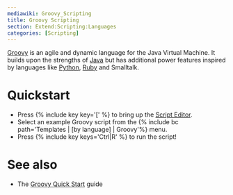 ```yaml
---
mediawiki: Groovy_Scripting
title: Groovy Scripting
section: Extend:Scripting:Languages
categories: [Scripting]
---
```


[Groovy](http://groovy-lang.org/) is an agile and dynamic language for the Java Virtual Machine. It builds upon the strengths of [Java](/develop/plugins) but has additional power features inspired by languages like [Python](/scripting/python), [Ruby](/scripting/jruby) and Smalltalk.

# Quickstart

-   Press {% include key key='[' %} to bring up the [Script Editor](/scripting/script-editor).
-   Select an example Groovy script from the {% include bc path='Templates | [by language] | Groovy'%} menu.
-   Press {% include key keys='Ctrl|R' %} to run the script!

# See also

-   The [Groovy Quick Start](http://groovy-lang.org/documentation.html#gettingstarted) guide


